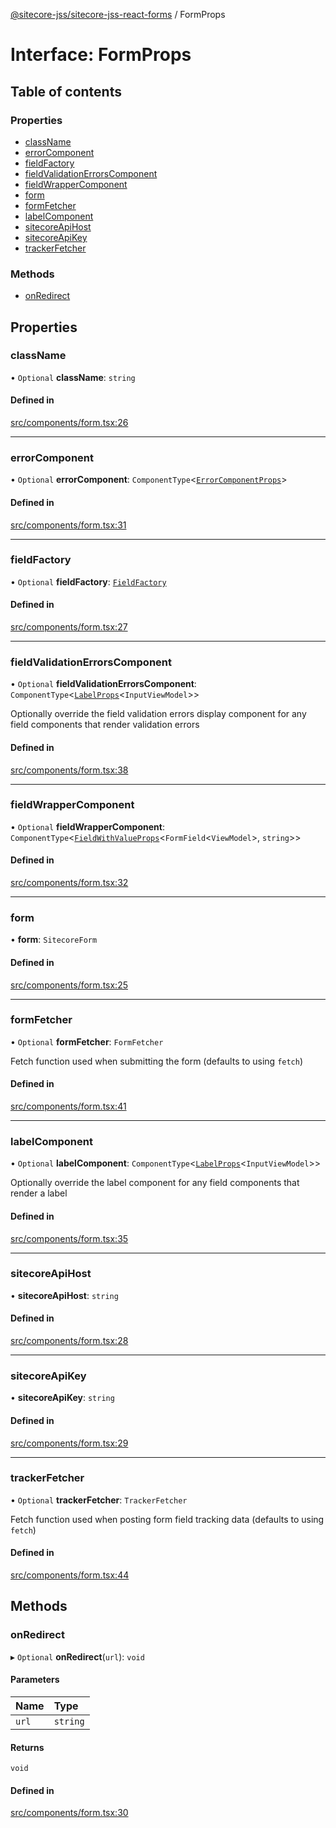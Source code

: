 [@sitecore-jss/sitecore-jss-react-forms](../README.md) / FormProps

# Interface: FormProps

## Table of contents

### Properties

- [className](FormProps.md#classname)
- [errorComponent](FormProps.md#errorcomponent)
- [fieldFactory](FormProps.md#fieldfactory)
- [fieldValidationErrorsComponent](FormProps.md#fieldvalidationerrorscomponent)
- [fieldWrapperComponent](FormProps.md#fieldwrappercomponent)
- [form](FormProps.md#form)
- [formFetcher](FormProps.md#formfetcher)
- [labelComponent](FormProps.md#labelcomponent)
- [sitecoreApiHost](FormProps.md#sitecoreapihost)
- [sitecoreApiKey](FormProps.md#sitecoreapikey)
- [trackerFetcher](FormProps.md#trackerfetcher)

### Methods

- [onRedirect](FormProps.md#onredirect)

## Properties

### className

• `Optional` **className**: `string`

#### Defined in

[src/components/form.tsx:26](https://github.com/Sitecore/jss/blob/3d7cb1a8/packages/sitecore-jss-react-forms/src/components/form.tsx#L26)

___

### errorComponent

• `Optional` **errorComponent**: `ComponentType`<[`ErrorComponentProps`](ErrorComponentProps.md)\>

#### Defined in

[src/components/form.tsx:31](https://github.com/Sitecore/jss/blob/3d7cb1a8/packages/sitecore-jss-react-forms/src/components/form.tsx#L31)

___

### fieldFactory

• `Optional` **fieldFactory**: [`FieldFactory`](../classes/FieldFactory.md)

#### Defined in

[src/components/form.tsx:27](https://github.com/Sitecore/jss/blob/3d7cb1a8/packages/sitecore-jss-react-forms/src/components/form.tsx#L27)

___

### fieldValidationErrorsComponent

• `Optional` **fieldValidationErrorsComponent**: `ComponentType`<[`LabelProps`](../README.md#labelprops)<`InputViewModel`\>\>

Optionally override the field validation errors display component for any field components that render validation errors

#### Defined in

[src/components/form.tsx:38](https://github.com/Sitecore/jss/blob/3d7cb1a8/packages/sitecore-jss-react-forms/src/components/form.tsx#L38)

___

### fieldWrapperComponent

• `Optional` **fieldWrapperComponent**: `ComponentType`<[`FieldWithValueProps`](FieldWithValueProps.md)<`FormField`<`ViewModel`\>, `string`\>\>

#### Defined in

[src/components/form.tsx:32](https://github.com/Sitecore/jss/blob/3d7cb1a8/packages/sitecore-jss-react-forms/src/components/form.tsx#L32)

___

### form

• **form**: `SitecoreForm`

#### Defined in

[src/components/form.tsx:25](https://github.com/Sitecore/jss/blob/3d7cb1a8/packages/sitecore-jss-react-forms/src/components/form.tsx#L25)

___

### formFetcher

• `Optional` **formFetcher**: `FormFetcher`

Fetch function used when submitting the form (defaults to using `fetch`)

#### Defined in

[src/components/form.tsx:41](https://github.com/Sitecore/jss/blob/3d7cb1a8/packages/sitecore-jss-react-forms/src/components/form.tsx#L41)

___

### labelComponent

• `Optional` **labelComponent**: `ComponentType`<[`LabelProps`](../README.md#labelprops)<`InputViewModel`\>\>

Optionally override the label component for any field components that render a label

#### Defined in

[src/components/form.tsx:35](https://github.com/Sitecore/jss/blob/3d7cb1a8/packages/sitecore-jss-react-forms/src/components/form.tsx#L35)

___

### sitecoreApiHost

• **sitecoreApiHost**: `string`

#### Defined in

[src/components/form.tsx:28](https://github.com/Sitecore/jss/blob/3d7cb1a8/packages/sitecore-jss-react-forms/src/components/form.tsx#L28)

___

### sitecoreApiKey

• **sitecoreApiKey**: `string`

#### Defined in

[src/components/form.tsx:29](https://github.com/Sitecore/jss/blob/3d7cb1a8/packages/sitecore-jss-react-forms/src/components/form.tsx#L29)

___

### trackerFetcher

• `Optional` **trackerFetcher**: `TrackerFetcher`

Fetch function used when posting form field tracking data (defaults to using `fetch`)

#### Defined in

[src/components/form.tsx:44](https://github.com/Sitecore/jss/blob/3d7cb1a8/packages/sitecore-jss-react-forms/src/components/form.tsx#L44)

## Methods

### onRedirect

▸ `Optional` **onRedirect**(`url`): `void`

#### Parameters

| Name | Type |
| :------ | :------ |
| `url` | `string` |

#### Returns

`void`

#### Defined in

[src/components/form.tsx:30](https://github.com/Sitecore/jss/blob/3d7cb1a8/packages/sitecore-jss-react-forms/src/components/form.tsx#L30)

